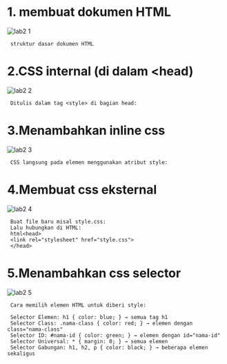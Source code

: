 # 1. membuat dokumen HTML
![lab2 1](https://github.com/user-attachments/assets/dbfa4bb4-62ff-4a08-ad5c-7f6ea17d0308)
     
     struktur dasar dokumen HTML
# 2.CSS internal (di dalam <head)
![lab2 2](https://github.com/user-attachments/assets/f61272b7-c4a9-4e8d-b398-f5535be4e5f1)

     Ditulis dalam tag <style> di bagian head:
# 3.Menambahkan inline css
![lab2 3](https://github.com/user-attachments/assets/7cd5b14f-3f2d-4754-8419-2c072809116a)

     CSS langsung pada elemen menggunakan atribut style:
# 4.Membuat css eksternal 
![lab2 4](https://github.com/user-attachments/assets/e25245c6-18f9-480e-bb7a-745126e365f3)

     Buat file baru misal style.css:
     Lalu hubungkan di HTML:
     html<head>
     <link rel="stylesheet" href="style.css">
     </head>
# 5.Menambahkan css selector
![lab2 5](https://github.com/user-attachments/assets/7a350001-d185-4942-80d2-e778d72b9bee)

     Cara memilih elemen HTML untuk diberi style:

     Selector Elemen: h1 { color: blue; } → semua tag h1
     Selector Class: .nama-class { color: red; } → elemen dengan class="nama-class"
     Selector ID: #nama-id { color: green; } → elemen dengan id="nama-id"
     Selector Universal: * { margin: 0; } → semua elemen
     Selector Gabungan: h1, h2, p { color: black; } → beberapa elemen sekaligus
